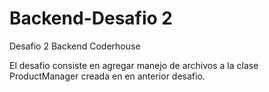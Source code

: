 # Backend-Desafio 2
Desafio 2 Backend Coderhouse

El desafio consiste en agregar manejo de archivos a la clase ProductManager creada en en anterior desafio.
